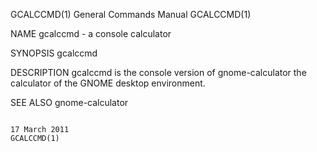 GCALCCMD(1)                                                                                General Commands Manual                                                                                GCALCCMD(1)



NAME
       gcalccmd - a console calculator

SYNOPSIS
       gcalccmd


DESCRIPTION
       gcalccmd is the console version of gnome-calculator the calculator of the GNOME desktop environment.


SEE ALSO
       gnome-calculator


                                                                                                17 March 2011                                                                                     GCALCCMD(1)
